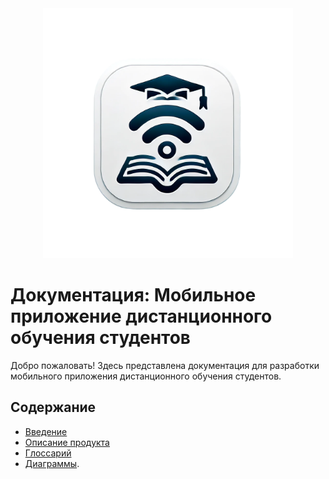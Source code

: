 
<div style="text-align: center;">
   <img src="assets/Icon.png" alt="Иконка" width="400" />
</div>

# Документация: Мобильное приложение дистанционного обучения студентов 

Добро пожаловать! Здесь представлена документация для разработки мобильного приложения дистанционного обучения студентов.

## Содержание
- [Введение](introduction/overview.md)
- [Описание продукта](product_description/functions.md)
- [Глоссарий](introduction/glossary.md)
- [Диаграммы](product_description/diagrams.md).


